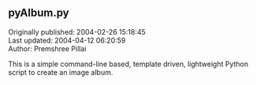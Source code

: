 ## pyAlbum.py  
Originally published: 2004-02-26 15:18:45  
Last updated: 2004-04-12 06:20:59  
Author: Premshree Pillai  
  
This is a simple command-line based, template driven, lightweight Python script to create an image album.
